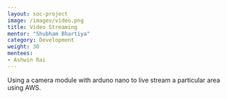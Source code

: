 ```yaml
---
layout: soc-project
image: /images/video.png
title: Video Streaming
mentor: "Shubham Bhartiya"
category: Development
weight: 30
mentees:
- Ashwin Rai
---
```


Using a camera module with arduno nano to live stream a particular area using AWS.